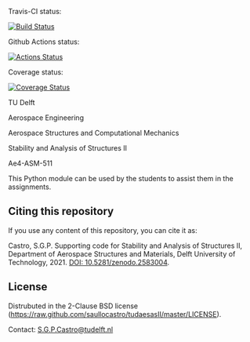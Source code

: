 Travis-CI status:

[![Build Status](https://travis-ci.org/saullocastro/tudaesasII.svg?branch=master)](https://travis-ci.org/saullocastro/tudaesasII)

Github Actions status:

[![Actions Status](https://github.com/saullocastro/tudaesasII/workflows/pytest/badge.svg)](https://github.com/saullocastro/tudaesasII/actions)

Coverage status:

[![Coverage Status](https://coveralls.io/repos/github/saullocastro/tudaesasII/badge.svg?branch=master)](https://coveralls.io/github/saullocastro/tudaesasII?branch=master)


TU Delft

Aerospace Engineering

Aerospace Structures and Computational Mechanics

Stability and Analysis of Structures II

Ae4-ASM-511


This Python module can be used by the students to assist them in the
assignments.


Citing this repository
----------------------

If you use any content of this repository, you can cite it as:

Castro, S.G.P. Supporting code for Stability and Analysis of Structures II, Department of Aerospace Structures and Materials, Delft University of Technology, 2021. [DOI: 10.5281/zenodo.2583004](https://doi.org/10.5281/zenodo.2583004).


License
-------
Distrubuted in the 2-Clause BSD license (https://raw.github.com/saullocastro/tudaesasII/master/LICENSE).

Contact: S.G.P.Castro@tudelft.nl

